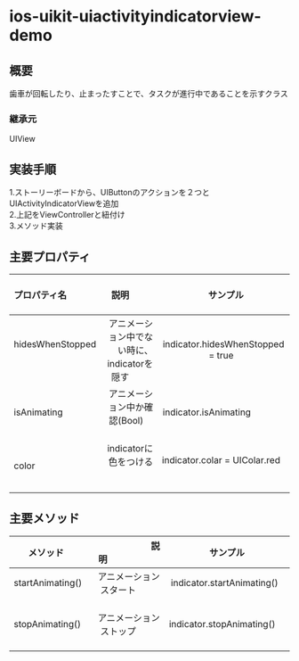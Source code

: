 # ios-uikit-uiactivityindicatorview-demo

## 概要
歯車が回転したり、止まったすことで、タスクが進行中であることを示すクラス

### 継承元
UIView

## 実装手順
1.ストーリーボードから、UIButtonのアクションを２つとUIActivityIndicatorViewを追加</br>
2.上記をViewControllerと紐付け</br>
3.メソッド実装</br>

## 主要プロパティ                                       
|プロパティ名            |                      説明                         |                サンプル              |
|:---------------------|-------------------------------------------------:|:-----------------------------------:|
|hidesWhenStopped      | アニメーション中でない時に、indicatorを隠す            |indicator.hidesWhenStopped = true    |                             
|isAnimating           | アニメーション中か確認(Bool)                         |indicator.isAnimating                |
|color                 | indicatorに色をつける                              |indicator.colar = UIColar.red        |

## 主要メソッド
|        メソッド       |                       説明                        |                サンプル               |
|:---------------------|-------------------------------------------------:|:------------------------------------:|
|startAnimating()      |アニメーションスタート                                |indicator.startAnimating()            |      
|stopAnimating()       |アニメーションストップ                                |indicator.stopAnimating()             |
